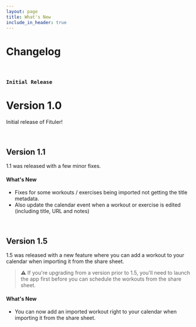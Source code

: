 ```yaml
---
layout: page
title: What's New
include_in_header: true
---
```


# Changelog
<br>

### `Initial Release`
# **Version 1.0**

Initial release of Fituler!

<br>

## **Version 1.1**
1.1 was released with a few minor fixes.

#### What's New
- Fixes for some workouts / exercises being imported not getting the title metadata.
- Also update the calendar event when a workout or exercise is edited (including title, URL and notes)

<br>

## **Version 1.5**
1.5 was released with a new feature where you can add a workout to your calendar when importing it from the share sheet.

> ⚠️ If you're upgrading from a version prior to 1.5, you'll need to launch the app first before you can schedule the workouts from the share sheet.

#### What's New
- You can now add an imported workout right to your calendar when importing it from the share sheet.
<br>